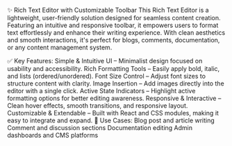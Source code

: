 ✨ Rich Text Editor with Customizable Toolbar
This Rich Text Editor is a lightweight, user-friendly solution designed for seamless content creation. Featuring an intuitive and responsive toolbar, it empowers users to format text effortlessly and enhance their writing experience. With clean aesthetics and smooth interactions, it's perfect for blogs, comments, documentation, or any content management system.

✅ Key Features:
Simple & Intuitive UI – Minimalist design focused on usability and accessibility.
Rich Formatting Tools – Easily apply bold, italic, and lists (ordered/unordered).
Font Size Control – Adjust font sizes to structure content with clarity.
Image Insertion – Add images directly into the editor with a single click.
Active State Indicators – Highlight active formatting options for better editing awareness.
Responsive & Interactive – Clean hover effects, smooth transitions, and responsive layout.
Customizable & Extendable – Built with React and CSS modules, making it easy to integrate and expand.
🚀 Use Cases:
Blog post and article writing
Comment and discussion sections
Documentation editing
Admin dashboards and CMS platforms
